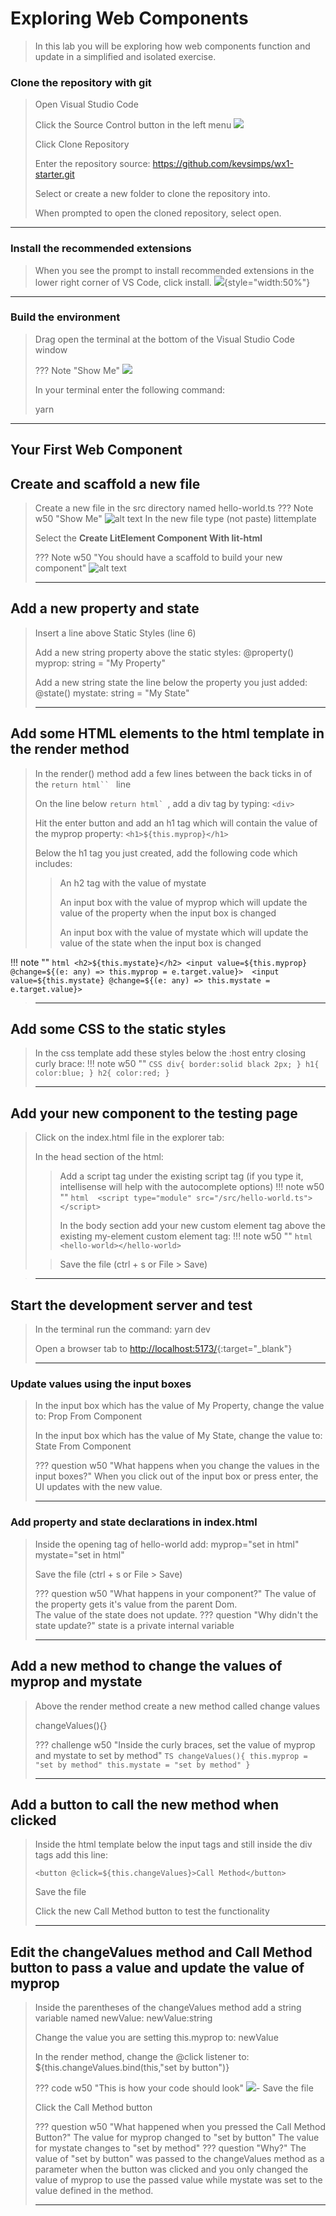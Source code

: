 # Exploring Web Components

> In this lab you will be exploring how web components function and update in a simplified and isolated exercise.


### Clone the repository with git
> Open Visual Studio Code
>
> Click the Source Control button in the left menu ![](howToUse/assets/sourceControl.png)
>
> Click Clone Repository
>
> Enter the repository source: <copy>https://github.com/kevsimps/wx1-starter.git</copy>
>
> Select or create a new folder to clone the repository into.
>
> When prompted to open the cloned repository, select open.
> 
---

### Install the recommended extensions
> When you see the prompt to install recommended extensions in the lower right corner of VS Code, click install.
> ![](assets/installExtensions.png){style="width:50%"}
>
---

### Build the environment

> Drag open the terminal at the bottom of the Visual Studio Code window
> 
> ??? Note "Show Me"
    ![](howToUse/assets/openTerminal.gif)
>
> In your terminal enter the following command:
>
> <copy>yarn</copy>
>
---


## Your First Web Component

## Create and scaffold a new file 
> Create a new file in the src directory named <copy>hello-world.ts</copy>
> ??? Note w50 "Show Me"
    ![alt text](assets/createTS.gif)
> In the new file type (not paste) littemplate
>
> Select the **Create LitElement Component With lit-html**
>
> ??? Note w50 "You should have a scaffold to build your new component"
    ![alt text](assets/scaffold.jpg)
>
> ---

## Add a new property and state
> Insert a line above Static Styles (line 6)
> 
> Add a new string property above the static styles: <copy>@property() myprop: string = "My Property"</copy>
>
> Add a new string state the line below the property you just added: <copy>@state() mystate: string = "My State"</copy>
>
> ---

## Add some HTML elements to the html template in the render method
> In the render() method add a few lines between the back ticks in of the ```return html`` ``` line
>
> On the line below ````return html` ````, add a div tag by typing: `<div>`
>
> Hit the enter button and add an h1 tag which will contain the value of the myprop property: `<h1>${this.myprop}</h1>`
>
> Below the h1 tag you just created, add the following code which includes:
> > An h2 tag with the value of mystate
> >
> > An input box with the value of myprop which will update the value of the property when the input box is changed  
> >
> > An input box with the value of mystate which will update the value of the state when the input box is changed 
>
!!! note ""
    ```html
        <h2>${this.mystate}</h2>
        <input value=${this.myprop} @change=${(e: any) => this.myprop = e.target.value}> 
        <input value=${this.mystate} @change=${(e: any) => this.mystate = e.target.value}> 
    ```
> 
> ---


## Add some CSS to the static styles
> In the css template add these styles below the :host entry closing curly brace:
> !!! note w50 ""
    ```CSS
                div{
                    border:solid black 2px;
                }
                h1{
                    color:blue;
                }
                h2{
                    color:red;
                }
    ```
>
> ---


## Add your new component to the testing page
> Click on the index.html file in the explorer tab:
> 
> In the head section of the html:
> > Add a script tag under the existing script tag (if you type it, intellisense will help with the autocomplete options)
> > !!! note w50 ""
    ```html 
    <script type="module" src="/src/hello-world.ts"></script>
    ```
> > 
> > In the body section add your new custom element tag above the existing my-element custom element tag:
> > !!! note w50 ""
    ```html 
    <hello-world></hello-world>
    ```
>
>> Save the file (ctrl + s or File > Save)

> ---



## Start the development server and test
> In the terminal run the command: <copy>yarn dev</copy>
>
> Open a browser tab to [http://localhost:5173/](http://localhost:5173/){:target="_blank"}
>
> ---

### Update values using the input boxes
> In the input box which has the value of My Property, change the value to: <copy>Prop From Component</copy>
>
> In the input box which has the value of My State, change the value to: <copy>State From Component</copy>
>
> ??? question w50 "What happens when you change the values in the input boxes?"
     When you click out of the input box or press enter, the UI updates with the new value.
>
> ---

### Add property and state declarations in index.html
> Inside the opening tag of hello-world add: <copy> myprop="set in html" mystate="set in html"</copy>
>
> Save the file (ctrl + s or File > Save)
> 
> ??? question w50 "What happens in your component?"
    The value of the property gets it's value from the parent Dom.  
    The value of the state does not update.
    ??? question "Why didn't the state update?"
        state is a private internal variable
>
> ---



## Add a new method to change the values of myprop and mystate
> Above the render method create a new method called change values
>
> <copy>changeValues(){}</copy>
>
> ??? challenge w50 "Inside the curly braces, set the value of myprop and mystate to set by method"
    ```TS
        changeValues(){
        this.myprop = "set by method"
        this.mystate = "set by method"
        }
    ```
>
> ---
> 
## Add a button to call the new method when clicked
> Inside the html template below the input tags and still inside the div tags add this line:
> 
>  <copy>`<button @click=${this.changeValues}>Call Method</button>`</copy>
>
> Save the file
>
> Click the new Call Method button to test the functionality
> 
> ---

## Edit the changeValues method and Call Method button to pass a value and update the value of myprop
> Inside the parentheses of the changeValues method add a string variable named newValue: <copy>newValue:string</copy>
>
> Change the value you are setting this.myprop to: <copy>newValue</copy> 
>
> In the render method, change the @click listener to: <copy>${this.changeValues.bind(this,"set by button")}</copy>
>
> ??? code w50 "This is how your code should look"
    ![](assets/setByButton.jpg)-
> Save the file
>
> Click the Call Method button
>
> ??? question w50 "What happened when you pressed the Call Method Button?"
    The value for myprop changed to "set by button"
    The value for mystate changes to "set by method"
    ??? question "Why?"
        The value of "set by button" was passed to the changeValues method as a parameter when the button was clicked and you only changed the value of myprop to use the passed value while mystate was set to the value defined in the method.
>
> ---




